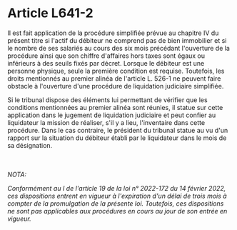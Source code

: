 # Article L641-2

<p>Il est fait application de la procédure simplifiée prévue au chapitre IV du présent titre si l'actif du débiteur ne comprend pas de bien immobilier et si le nombre de ses salariés au cours des six mois précédant l'ouverture de la procédure ainsi que son chiffre d'affaires hors taxes sont égaux ou inférieurs à des seuils fixés par décret. Lorsque le débiteur est une personne physique, seule la première condition est requise. Toutefois, les droits mentionnés au premier alinéa de l'article L. 526-1 ne peuvent faire obstacle à l'ouverture d'une procédure de liquidation judiciaire simplifiée.</p><p>Si le tribunal dispose des éléments lui permettant de vérifier que les conditions mentionnées au premier alinéa sont réunies, il statue sur cette application dans le jugement de liquidation judiciaire et peut confier au liquidateur la mission de réaliser, s'il y a lieu, l'inventaire dans cette procédure. Dans le cas contraire, le président du tribunal statue au vu d'un rapport sur la situation du débiteur établi par le liquidateur dans le mois de sa désignation.</p><br/><br/><i>NOTA:<p>Conformément au I de l'article 19 de la loi n° 2022-172 du 14 février 2022, ces dispositions entrent en vigueur à l'expiration d'un délai de trois mois à compter de la promulgation de la présente loi. Toutefois, ces dispositions ne sont pas applicables aux procédures en cours au jour de son entrée en vigueur.</p></i>